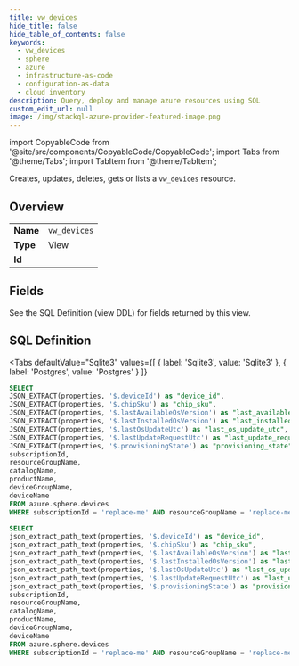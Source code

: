 ```yaml
--- 
title: vw_devices
hide_title: false
hide_table_of_contents: false
keywords:
  - vw_devices
  - sphere
  - azure
  - infrastructure-as-code
  - configuration-as-data
  - cloud inventory
description: Query, deploy and manage azure resources using SQL
custom_edit_url: null
image: /img/stackql-azure-provider-featured-image.png
---
```


import CopyableCode from '@site/src/components/CopyableCode/CopyableCode';
import Tabs from '@theme/Tabs';
import TabItem from '@theme/TabItem';

Creates, updates, deletes, gets or lists a <code>vw_devices</code> resource.

## Overview
<table><tbody>
<tr><td><b>Name</b></td><td><code>vw_devices</code></td></tr>
<tr><td><b>Type</b></td><td>View</td></tr>
<tr><td><b>Id</b></td><td><CopyableCode code="azure.sphere.vw_devices" /></td></tr>
</tbody></table>

## Fields

See the SQL Definition (view DDL) for fields returned by this view.

## SQL Definition

<Tabs
defaultValue="Sqlite3"
values={[
{ label: 'Sqlite3', value: 'Sqlite3' },
{ label: 'Postgres', value: 'Postgres' }
]}
>
<TabItem value="Sqlite3">

```sql
SELECT
JSON_EXTRACT(properties, '$.deviceId') as "device_id",
JSON_EXTRACT(properties, '$.chipSku') as "chip_sku",
JSON_EXTRACT(properties, '$.lastAvailableOsVersion') as "last_available_os_version",
JSON_EXTRACT(properties, '$.lastInstalledOsVersion') as "last_installed_os_version",
JSON_EXTRACT(properties, '$.lastOsUpdateUtc') as "last_os_update_utc",
JSON_EXTRACT(properties, '$.lastUpdateRequestUtc') as "last_update_request_utc",
JSON_EXTRACT(properties, '$.provisioningState') as "provisioning_state",
subscriptionId,
resourceGroupName,
catalogName,
productName,
deviceGroupName,
deviceName
FROM azure.sphere.devices
WHERE subscriptionId = 'replace-me' AND resourceGroupName = 'replace-me' AND catalogName = 'replace-me' AND productName = 'replace-me' AND deviceGroupName = 'replace-me';
```

</TabItem>
<TabItem value="Postgres">

```sql
SELECT
json_extract_path_text(properties, '$.deviceId') as "device_id",
json_extract_path_text(properties, '$.chipSku') as "chip_sku",
json_extract_path_text(properties, '$.lastAvailableOsVersion') as "last_available_os_version",
json_extract_path_text(properties, '$.lastInstalledOsVersion') as "last_installed_os_version",
json_extract_path_text(properties, '$.lastOsUpdateUtc') as "last_os_update_utc",
json_extract_path_text(properties, '$.lastUpdateRequestUtc') as "last_update_request_utc",
json_extract_path_text(properties, '$.provisioningState') as "provisioning_state",
subscriptionId,
resourceGroupName,
catalogName,
productName,
deviceGroupName,
deviceName
FROM azure.sphere.devices
WHERE subscriptionId = 'replace-me' AND resourceGroupName = 'replace-me' AND catalogName = 'replace-me' AND productName = 'replace-me' AND deviceGroupName = 'replace-me';
```

</TabItem>
</Tabs>
